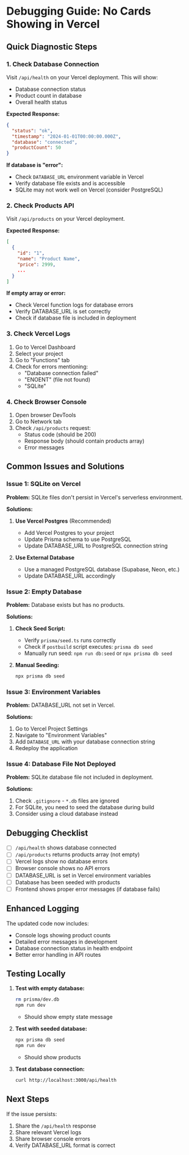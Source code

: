# Debugging Guide: No Cards Showing in Vercel

## Quick Diagnostic Steps

### 1. Check Database Connection
Visit `/api/health` on your Vercel deployment. This will show:
- Database connection status
- Product count in database
- Overall health status

**Expected Response:**
```json
{
  "status": "ok",
  "timestamp": "2024-01-01T00:00:00.000Z",
  "database": "connected",
  "productCount": 50
}
```

**If database is "error":**
- Check `DATABASE_URL` environment variable in Vercel
- Verify database file exists and is accessible
- SQLite may not work well on Vercel (consider PostgreSQL)

### 2. Check Products API
Visit `/api/products` on your Vercel deployment.

**Expected Response:**
```json
[
  {
    "id": "1",
    "name": "Product Name",
    "price": 2999,
    ...
  }
]
```

**If empty array or error:**
- Check Vercel function logs for database errors
- Verify DATABASE_URL is set correctly
- Check if database file is included in deployment

### 3. Check Vercel Logs
1. Go to Vercel Dashboard
2. Select your project
3. Go to "Functions" tab
4. Check for errors mentioning:
   - "Database connection failed"
   - "ENOENT" (file not found)
   - "SQLite"

### 4. Check Browser Console
1. Open browser DevTools
2. Go to Network tab
3. Check `/api/products` request:
   - Status code (should be 200)
   - Response body (should contain products array)
   - Error messages

## Common Issues and Solutions

### Issue 1: SQLite on Vercel
**Problem:** SQLite files don't persist in Vercel's serverless environment.

**Solutions:**
1. **Use Vercel Postgres** (Recommended)
   - Add Vercel Postgres to your project
   - Update Prisma schema to use PostgreSQL
   - Update DATABASE_URL to PostgreSQL connection string

2. **Use External Database**
   - Use a managed PostgreSQL database (Supabase, Neon, etc.)
   - Update DATABASE_URL accordingly

### Issue 2: Empty Database
**Problem:** Database exists but has no products.

**Solutions:**
1. **Check Seed Script:**
   - Verify `prisma/seed.ts` runs correctly
   - Check if `postbuild` script executes: `prisma db seed`
   - Manually run seed: `npm run db:seed` or `npx prisma db seed`

2. **Manual Seeding:**
   ```bash
   npx prisma db seed
   ```

### Issue 3: Environment Variables
**Problem:** DATABASE_URL not set in Vercel.

**Solutions:**
1. Go to Vercel Project Settings
2. Navigate to "Environment Variables"
3. Add `DATABASE_URL` with your database connection string
4. Redeploy the application

### Issue 4: Database File Not Deployed
**Problem:** SQLite database file not included in deployment.

**Solutions:**
1. Check `.gitignore` - `*.db` files are ignored
2. For SQLite, you need to seed the database during build
3. Consider using a cloud database instead

## Debugging Checklist

- [ ] `/api/health` shows database connected
- [ ] `/api/products` returns products array (not empty)
- [ ] Vercel logs show no database errors
- [ ] Browser console shows no API errors
- [ ] DATABASE_URL is set in Vercel environment variables
- [ ] Database has been seeded with products
- [ ] Frontend shows proper error messages (if database fails)

## Enhanced Logging

The updated code now includes:
- Console logs showing product counts
- Detailed error messages in development
- Database connection status in health endpoint
- Better error handling in API routes

## Testing Locally

1. **Test with empty database:**
   ```bash
   rm prisma/dev.db
   npm run dev
   ```
   - Should show empty state message

2. **Test with seeded database:**
   ```bash
   npx prisma db seed
   npm run dev
   ```
   - Should show products

3. **Test database connection:**
   ```bash
   curl http://localhost:3000/api/health
   ```

## Next Steps

If the issue persists:
1. Share the `/api/health` response
2. Share relevant Vercel logs
3. Share browser console errors
4. Verify DATABASE_URL format is correct

